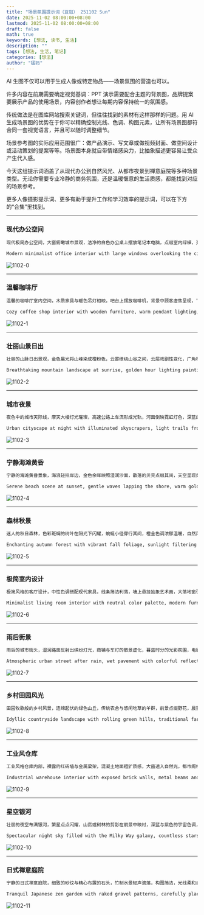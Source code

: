 ```yaml
---
title: "场景氛围提示词（豆包） 251102 Sun"
date: 2025-11-02 08:00:00+08:00
lastmod: 2025-11-02 08:00:00+08:00
draft: false
math: true
keywords: [想法, 读书, 生活]
description: ""
tags: [想法, 生活, 笔记]
categories: [想法]
author: "猛犸"
---
```


AI 生图不仅可以用于生成人像或特定物品——场景氛围的营造也可以。

许多内容在前期需要确定视觉基调：PPT 演示需要配合主题的背景图，品牌提案要展示产品的使用场景，内容创作者想让每期内容保持统一的氛围感。

传统做法是在图库网站搜索关键词，但往往找到的素材有这样那样的问题。用 AI 生成场景图的优势在于你可以精确控制光线、色调、构图元素，让所有场景图都符合同一套视觉语言，并且可以随时调整细节。

场景参考图的实际应用范围很广：做产品演示、写文章或做视频封面、做空间设计或活动策划的提案等等。场景图本身就自带情绪感染力，比抽象描述更容易让受众产生代入感。

今天这组提示词涵盖了从现代办公到自然风光、从都市夜景到禅意庭院等多种场景类型。无论你需要专业冷静的商务氛围，还是温暖惬意的生活质感，都能找到对应的场景参考。

更多人像摄影提示词、更多有助于提升工作和学习效率的提示词，可以在下方的“合集”里找到。

---

### 现代办公空间

```markdown
现代极简办公空间，大窗俯瞰城市景观，洁净的白色办公桌上摆放笔记本电脑，点缀室内绿植，充满自然日光。整体采用北欧设计美学，展现专业、明亮而通透的办公氛围。4:3 比例，高清，2400*1800 像素。
```

```markdown
Modern minimalist office interior with large windows overlooking the city, clean white desks with laptops, indoor plants, and abundant natural daylight. Scandinavian design aesthetic, professional workspace photography, bright and airy atmosphere. 4:3 aspect ratio, HD, 2400*1800 pixels.
```

![1102-0](https://1-1256632535.cos.ap-beijing.myqcloud.com/img/1102-0.png)

---

### 温馨咖啡厅

```markdown
温馨的咖啡厅室内空间，木质家具与暖色吊灯相映，吧台上摆放咖啡机，背景中顾客虚焦呈现，下午时分的柔和氛围，生活方式摄影风格，营造舒适与惬意的情调。4:3 比例，高清，2400*1800 像素。
```

```markdown
Cozy coffee shop interior with wooden furniture, warm pendant lighting, barista counter with espresso machine, customers softly blurred in the background, afternoon ambiance, lifestyle cafe photography, inviting and relaxed mood. 4:3 aspect ratio, HD, 2400*1800 pixels.
```

![1102-1](https://1-1256632535.cos.ap-beijing.myqcloud.com/img/1102-1.png)

---

### 壮丽山景日出

```markdown
壮丽的山脉日出景观，金色晨光将山峰染成橙粉色，云雾缭绕山谷之间，云层戏剧性变化，广角构图，自然风光摄影风格，气势恢宏且令人振奋。4:3 比例，高清，2400*1800 像素。
```

```markdown
Breathtaking mountain landscape at sunrise, golden hour lighting painting peaks orange and pink, misty valleys below, dramatic cloud formations, wide-angle composition, nature photography style, majestic and inspiring atmosphere. 4:3 aspect ratio, HD, 2400*1800 pixels.
```

![1102-2](https://1-1256632535.cos.ap-beijing.myqcloud.com/img/1102-2.png)

---

### 城市夜景

```markdown
夜色中的城市天际线，摩天大楼灯光璀璨，高速公路上车流形成光轨，河面倒映霓虹灯色，深蓝的暮色天空，长曝光摄影风格，展现动感而充满活力的都市氛围。4:3 比例，高清，2400*1800 像素。
```

```markdown
Urban cityscape at night with illuminated skyscrapers, light trails from traffic on highways, reflections on water, deep blue hour sky, long exposure photography style, dynamic and vibrant metropolitan atmosphere. 4:3 aspect ratio, HD, 2400*1800 pixels.
```

![1102-3](https://1-1256632535.cos.ap-beijing.myqcloud.com/img/1102-3.png)

---

### 宁静海滩黄昏

```markdown
宁静的海滩黄昏景象，海浪轻拍岸边，金色余晖映照湿润沙面，散落的贝壳点缀其间，天空呈现柔和粉彩色调，海岸风光摄影风格，传递平和与浪漫的氛围。4:3 比例，高清，2400*1800 像素。
```

```markdown
Serene beach scene at sunset, gentle waves lapping the shore, warm golden light reflecting on wet sand, scattered seashells, pastel sky colors, peaceful coastal photography, tranquil and romantic mood. 4:3 aspect ratio, HD, 2400*1800 pixels.
```

![1102-4](https://1-1256632535.cos.ap-beijing.myqcloud.com/img/1102-4.png)

---

### 森林秋景

```markdown
迷人的秋日森林，色彩斑斓的树叶在阳光下闪耀，蜿蜒小径穿行其间，橙金色调浓郁温暖，自然风光摄影风格，营造宁静而富有魔幻气息的景象。4:3 比例，高清，2400*1800 像素。
```

```markdown
Enchanting autumn forest with vibrant fall foliage, sunlight filtering through colorful leaves, winding forest path, rich orange and gold tones, nature landscape photography, magical and peaceful atmosphere. 4:3 aspect ratio, HD, 2400*1800 pixels.
```

![1102-5](https://1-1256632535.cos.ap-beijing.myqcloud.com/img/1102-5.png)

---

### 极简室内设计

```markdown
极简风格的客厅设计，中性色调搭配现代家具，线条简洁利落，墙上悬挂抽象艺术画，大落地窗引入自然光线，建筑摄影风格，呈现优雅而宁静的氛围。4:3 比例，高清，2400*1800 像素。
```

```markdown
Minimalist living room interior with neutral color palette, modern furniture with clean lines, large abstract art on the wall, natural light from floor-to-ceiling windows, architectural photography style, sophisticated and calm ambiance. 4:3 aspect ratio, HD, 2400*1800 pixels.
```

![1102-6](https://1-1256632535.cos.ap-beijing.myqcloud.com/img/1102-6.png)

---

### 雨后街景

```markdown
雨后的城市街头，湿润路面反射出缤纷灯光，商铺与车灯的散景虚化，暮蓝时分的光影氛围，电影感街头摄影风格，带有怀旧与沉思的情绪。4:3 比例，高清，2400*1800 像素。
```

```markdown
Atmospheric urban street after rain, wet pavement with colorful reflections, blurred bokeh lights from shops and cars, moody blue hour lighting, cinematic street photography, nostalgic and contemplative mood. 4:3 aspect ratio, HD, 2400*1800 pixels.
```

![1102-7](https://1-1256632535.cos.ap-beijing.myqcloud.com/img/1102-7.png)

---

### 乡村田园风光

```markdown
田园牧歌般的乡村风景，连绵起伏的绿色山丘，传统农舍与悠闲吃草的羊群，前景点缀野花，晨雾轻笼，田园摄影风格，宁静而恬淡的乡村氛围。4:3 比例，高清，2400*1800 像素。
```

```markdown
Idyllic countryside landscape with rolling green hills, traditional farmhouse, grazing sheep, wildflowers in foreground, soft morning mist, pastoral photography style, peaceful rural atmosphere. 4:3 aspect ratio, HD, 2400*1800 pixels.
```

![1102-8](https://1-1256632535.cos.ap-beijing.myqcloud.com/img/1102-8.png)

---

### 工业风仓库

```markdown
工业风格仓库内部，裸露的红砖墙与金属梁架，混凝土地面粗犷质感，大窗透入自然光，都市阁楼美学，建筑摄影风格，原始而真实的空间氛围。4:3 比例，高清，2400*1800 像素。
```

```markdown
Industrial warehouse interior with exposed brick walls, metal beams and pipes, concrete floors, dramatic natural light from large windows, urban loft aesthetic, architectural photography, raw and authentic atmosphere. 4:3 aspect ratio, HD, 2400*1800 pixels.
```

![1102-9](https://1-1256632535.cos.ap-beijing.myqcloud.com/img/1102-9.png)

---

### 星空银河

```markdown
壮丽的夜空布满银河，繁星点点闪耀，山峦或树林的剪影在前景中映衬，深蓝与紫色的宇宙色调，天文摄影风格，展现令人敬畏与无限的宇宙景象。4:3 比例，高清，2400*1800 像素。
```

```markdown
Spectacular night sky filled with the Milky Way galaxy, countless stars visible, silhouette of mountains or trees in foreground, deep blue and purple cosmic colors, astrophotography style, awe-inspiring and infinite atmosphere. 4:3 aspect ratio, HD, 2400*1800 pixels.
```

![1102-10](https://1-1256632535.cos.ap-beijing.myqcloud.com/img/1102-10.png)

---

### 日式禅意庭院

```markdown
宁静的日式禅意庭院，细致的砂纹与精心布置的石头，竹制水景轻声滴落，构图简洁，光线柔和自然，园林摄影风格，营造平和与冥想的氛围。4:3 比例，高清，2400*1800 像素。
```

```markdown
Tranquil Japanese zen garden with raked gravel patterns, carefully placed rocks, small bamboo water feature, minimalist composition, soft natural lighting, contemplative garden photography, serene and meditative atmosphere. 4:3 aspect ratio, HD, 2400*1800 pixels.
```

![1102-11](https://1-1256632535.cos.ap-beijing.myqcloud.com/img/1102-11.png)
